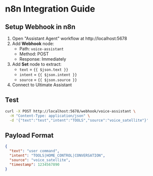 # n8n Integration Guide

## Setup Webhook in n8n

1. Open "Assistant Agent" workflow at http://localhost:5678
2. Add **Webhook** node:
   - Path: `voice-assistant`
   - Method: POST
   - Response: Immediately
3. Add **Set** node to extract:
   - `text` = `{{ $json.text }}`
   - `intent` = `{{ $json.intent }}`
   - `source` = `{{ $json.source }}`
4. Connect to Ultimate Assistant

## Test

```bash
curl -X POST http://localhost:5678/webhook/voice-assistant \
  -H "Content-Type: application/json" \
  -d '{"text":"test","intent":"TOOLS","source":"voice_satellite"}'
```

## Payload Format

```json
{
  "text": "user command",
  "intent": "TOOLS|HOME_CONTROL|CONVERSATION",
  "source": "voice_satellite",
  "timestamp": 1234567890
}
```
